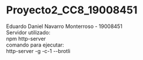 # Proyecto2_CC8_19008451
Eduardo Daniel Navarro Monterroso - 19008451<br>
Servidor utilizado:<br>
npm http-server<br>
comando para ejecutar:<br>
http-server -g -c-1 --brotli<br>
